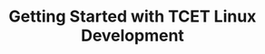 ---
title: Getting Started with TCET Linux Development
id: getting-started
sidebar_label: Getting Started
description: Setup your device to get started with TCET Linux Development
keywords: [development, docs, open-source, linux]
---